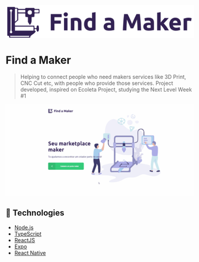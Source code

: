 <p align="center"><img src="https://raw.githubusercontent.com/ViniciusGambi/find-a-maker/master/web/src/assets/logo.svg"></p>

# Find a Maker
> Helping to connect people who need makers services like 3D Print, CNC Cut etc, with people who provide those services. Project developed, inspired on Ecoleta Project, studying the Next Level Week #1

<p align="center"><img src="https://github.com/ViniciusGambi/find-a-maker/blob/master/.github/web.gif?raw=true"></p>

## :rocket: Technologies

- [Node.js][nodejs]
- [TypeScript][typescript]
- [ReactJS][reactjs]
- [Expo][expo]
- [React Native][rn]

[nodejs]: https://nodejs.org/
[typescript]: https://www.typescriptlang.org/
[reactjs]: https://reactjs.org
[expo]: https://expo.io/
[rn]: https://facebook.github.io/react-native/